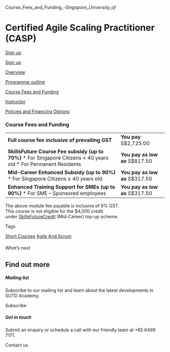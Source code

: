 Course_Fees_and_Funding_-_Singapore_University_of_



Certified Agile Scaling Practitioner (CASP)
===========================================

[Sign up](/admissions/academy/short-courses/short-courses-registration/?coursename=certified-agile-scaling-practitioner-casp&coursedate=20250522)

[Sign up](/admissions/academy/short-courses/short-courses-registration/?coursename=certified-agile-scaling-practitioner-casp&coursedate=20250522)

[Overview](/course/certified-agile-scaling-practitioner-casp/#tabs)

[Programme outline](/course/certified-agile-scaling-practitioner-casp/programme-outline/#tabs)

[Course Fees and Funding](/course/certified-agile-scaling-practitioner-casp/course-fees-and-funding/#tabs)

[Instructor](/course/certified-agile-scaling-practitioner-casp/instructor/#tabs)

[Policies and Financing Options](/course/certified-agile-scaling-practitioner-casp/policies-and-financing-options/#tabs)

### Course Fees and Funding

|  |  |
| --- | --- |
| **Full course fee inclusive of prevailing GST** | **You pay**  S$2,725.00 |
| **SkillsFuture Course Fee subsidy (up to 70%)**  * For Singapore Citizens < 40 years old * For Permanent Residents | **You pay as low as**  S$817.50 |
| **Mid-Career Enhanced Subsidy (up to 90%)**  * For Singapore Citizens ≥ 40 years old | **You pay as low as**  S$317.50 |
| **Enhanced Training Support for SMEs (up to 90%)**  * For SME – Sponsored employees | **You pay as low as**  S$317.50 |

The above module fee payable is inclusive of 9% GST.  
This course is not eligible for the $4,000 credit under [SkillsFuture](http://www.skillsfuture.gov.sg/credit)[Credit](http://www.skillsfuture.gov.sg/credit) (Mid-Career) top-up scheme.

Tags

[Short Courses](/admissions/academy/courses-and-modules/?academy-type-course=780)
[Agile And Scrum](/admissions/academy/courses-and-modules/?discipline=803)

###### What’s next

Find out more
-------------

##### Mailing list

Subscribe to our mailing list and learn about the latest developments in SUTD Academy.

Subscribe

##### Get in touch

Submit an enquiry or schedule a call with our friendly team at +65 6499 7171.

Contact us

